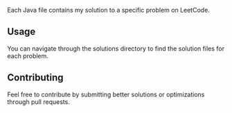 Each Java file contains my solution to a specific problem on LeetCode.

## Usage

You can navigate through the solutions directory to find the solution files for each problem.

## Contributing

Feel free to contribute by submitting better solutions or optimizations through pull requests.

